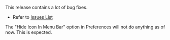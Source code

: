 This release contains a lot of bug fixes.
  * Refer to [Issues List](http://code.google.com/p/shiftit/issues/list?can=7&q=&colspec=ID+Type+Status+Priority+Milestone+Owner+Summary&cells=tiles)

The "Hide Icon In Menu Bar" option in Preferences will not do anything as of now. This is expected.